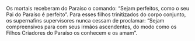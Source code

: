 ﻿Os mortais receberam do Paraíso o comando: “Sejam perfeitos, como o seu Pai do Paraíso é perfeito”. Para esses filhos trinitizados do corpo conjunto, os supernafins supervisores nunca cessam de proclamar: “Sejam compreensivos para com seus irmãos ascendentes, do modo como os Filhos Criadores do Paraíso os conhecem e os amam”.